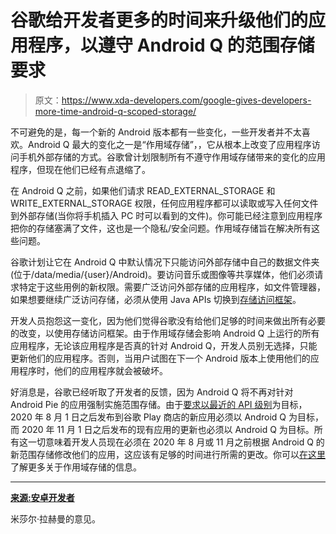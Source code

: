 # 谷歌给开发者更多的时间来升级他们的应用程序，以遵守 Android Q 的范围存储要求

> 原文：<https://www.xda-developers.com/google-gives-developers-more-time-android-q-scoped-storage/>

不可避免的是，每一个新的 Android 版本都有一些变化，一些开发者并不太喜欢。Android Q 最大的变化之一是“作用域存储”，，它从根本上改变了应用程序访问手机外部存储的方式。谷歌曾计划限制所有不遵守作用域存储带来的变化的应用程序，但现在他们已经有点退缩了。

在 Android Q 之前，如果他们请求 READ_EXTERNAL_STORAGE 和 WRITE_EXTERNAL_STORAGE 权限，任何应用程序都可以读取或写入任何文件到外部存储(当你将手机插入 PC 时可以看到的文件)。你可能已经注意到应用程序把你的存储塞满了文件，这也是一个隐私/安全问题。作用域存储旨在解决所有这些问题。

谷歌计划让它在 Android Q 中默认情况下只能访问外部存储中自己的数据文件夹(位于/data/media/{user}/Android)。要访问音乐或图像等共享媒体，他们必须请求特定于这些用例的新权限。需要广泛访问外部存储的应用程序，如文件管理器，如果想要继续广泛访问存储，必须从使用 Java APIs 切换到[存储访问框架](https://developer.android.com/guide/topics/providers/document-provider)。

开发人员抱怨这一变化，因为他们觉得谷歌没有给他们足够的时间来做出所有必要的改变，以使用存储访问框架。由于作用域存储会影响 Android Q 上运行的所有应用程序，无论该应用程序是否真的针对 Android Q，开发人员别无选择，只能更新他们的应用程序。否则，当用户试图在下一个 Android 版本上使用他们的应用程序时，他们的应用程序就会被破坏。

好消息是，谷歌已经听取了开发者的反馈，因为 Android Q 将不再对针对 Android Pie 的应用强制实施范围存储。由于[要求以最近的 API 级别](https://www.xda-developers.com/play-store-updated-requirements-api-level-64-bit/)为目标，2020 年 8 月 1 日之后发布到谷歌 Play 商店的新应用必须以 Android Q 为目标，而 2020 年 11 月 1 日之后发布的现有应用的更新也必须以 Android Q 为目标。所有这一切意味着开发人员现在必须在 2020 年 8 月或 11 月之前根据 Android Q 的新范围存储修改他们的应用，这应该有足够的时间进行所需的更改。你可以[在这里](https://developer.android.com/preview/privacy/scoped-storage)了解更多关于作用域存储的信息。

* * *

[**来源:安卓开发者**](https://android-developers.googleblog.com/2019/04/android-q-scoped-storage-best-practices.html)

米莎尔·拉赫曼的意见。